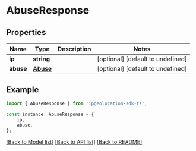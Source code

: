 # AbuseResponse


## Properties

Name | Type | Description | Notes
------------ | ------------- | ------------- | -------------
**ip** | **string** |  | [optional] [default to undefined]
**abuse** | [**Abuse**](Abuse.md) |  | [optional] [default to undefined]

## Example

```typescript
import { AbuseResponse } from 'ipgeolocation-sdk-ts';

const instance: AbuseResponse = {
    ip,
    abuse,
};
```

[[Back to Model list]](../README.md#documentation-for-models) [[Back to API list]](../README.md#documentation-for-api-endpoints) [[Back to README]](../README.md)
